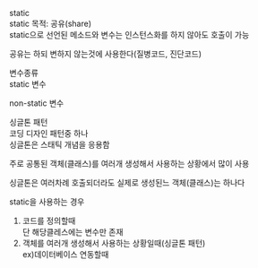 static  
static 목적: 공유(share)  
static으로 선언된 메소드와 변수는 인스턴스화를 하지 않아도 호출이 가능

공유는 하되 변하지 않는것에 사용한다(질병코드, 진단코드)

변수종류  
static 변수

non-static 변수

싱글톤 패턴  
코딩 디자인 패턴중 하나  
싱글톤은 스태틱 개념을 응용함

주로 공통된 객체(클래스)를 여러개 생성해서 사용하는 상황에서 많이 사용

싱글톤은 여러차례 호출되더라도 실제로 생성된느 객체(클래스)는 하나다

static을 사용하는 경우

1. 코드를 정의할때  
   단 해당클레스에는 변수만 존재
2. 객체를 여러개 생성해서 사용하는 상황일때(싱글톤 패턴)  
ex)데이터베이스 연동할때